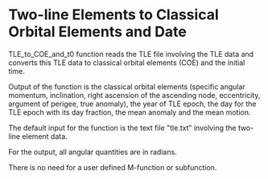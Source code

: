 # Two-line Elements to Classical Orbital Elements and Date
TLE_to_COE_and_t0 function reads the TLE file involving the TLE data and converts this TLE data to classical orbital elements (COE) and the initial time.

Output of the function is the classical orbital elements (specific angular momentum, inclination, right ascension of the ascending node, eccentricity, argument of perigee, true anomaly), the year of TLE epoch, the day for the TLE epoch with its day fraction, the mean anomaly and the mean motion.

The default input for the function is the text file "tle.txt" involving the two-line element data.

For the output, all angular quantities are in radians. 

There is no need for a user defined M-function or subfunction.
